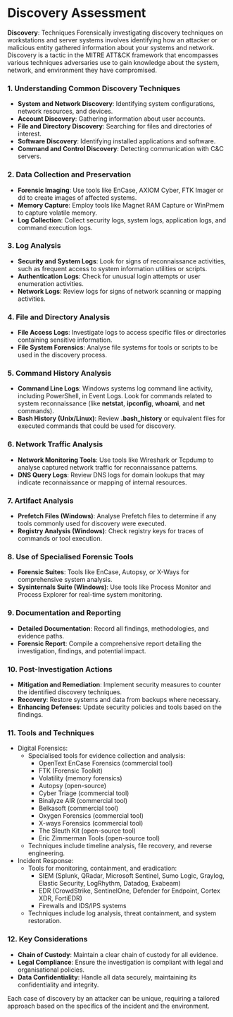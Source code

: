# Discovery Assessment

**Discovery**: Techniques Forensically investigating discovery techniques on workstations and server systems involves identifying how an attacker or malicious entity gathered information about your systems and network. Discovery is a tactic in the MITRE ATT\&CK framework that encompasses various techniques adversaries use to gain knowledge about the system, network, and environment they have compromised.

### 1. Understanding Common Discovery Techniques

* **System and Network Discovery**: Identifying system configurations, network resources, and devices.
* **Account Discovery**: Gathering information about user accounts.
* **File and Directory Discovery**: Searching for files and directories of interest.
* **Software Discovery**: Identifying installed applications and software.
* **Command and Control Discovery**: Detecting communication with C\&C servers.

### 2. Data Collection and Preservation

* **Forensic Imaging**: Use tools like EnCase, AXIOM Cyber, FTK Imager or dd to create images of affected systems.
* **Memory Capture**: Employ tools like Magnet RAM Capture or WinPmem to capture volatile memory.
* **Log Collection**: Collect security logs, system logs, application logs, and command execution logs.

### 3. Log Analysis

* **Security and System Logs**: Look for signs of reconnaissance activities, such as frequent access to system information utilities or scripts.
* **Authentication Logs**: Check for unusual login attempts or user enumeration activities.
* **Network Logs**: Review logs for signs of network scanning or mapping activities.

### 4. File and Directory Analysis

* **File Access Logs**: Investigate logs to access specific files or directories containing sensitive information.
* **File System Forensics**: Analyse file systems for tools or scripts to be used in the discovery process.

### 5. Command History Analysis

* **Command Line Logs**: Windows systems log command line activity, including PowerShell, in Event Logs. Look for commands related to system reconnaissance (like **netstat**, **ipconfig**, **whoami**, and **net** commands).
* **Bash History (Unix/Linux)**: Review **.bash\_history** or equivalent files for executed commands that could be used for discovery.

### 6. Network Traffic Analysis

* **Network Monitoring Tools**: Use tools like Wireshark or Tcpdump to analyse captured network traffic for reconnaissance patterns.
* **DNS Query Logs**: Review DNS logs for domain lookups that may indicate reconnaissance or mapping of internal resources.

### 7. Artifact Analysis

* **Prefetch Files (Windows)**: Analyse Prefetch files to determine if any tools commonly used for discovery were executed.
* **Registry Analysis (Windows)**: Check registry keys for traces of commands or tool execution.

### 8. Use of Specialised Forensic Tools

* **Forensic Suites**: Tools like EnCase, Autopsy, or X-Ways for comprehensive system analysis.
* **Sysinternals Suite (Windows)**: Use tools like Process Monitor and Process Explorer for real-time system monitoring.

### 9. Documentation and Reporting

* **Detailed Documentation**: Record all findings, methodologies, and evidence paths.
* **Forensic Report**: Compile a comprehensive report detailing the investigation, findings, and potential impact.

### 10. Post-Investigation Actions

* **Mitigation and Remediation**: Implement security measures to counter the identified discovery techniques.
* **Recovery**: Restore systems and data from backups where necessary.
* **Enhancing Defenses**: Update security policies and tools based on the findings.

### **11.**  Tools and Techniques

* Digital Forensics:
  * Specialised tools for evidence collection and analysis:
    * OpenText EnCase Forensics (commercial tool)
    * FTK (Forensic Toolkit)
    * Volatility (memory forensics)
    * Autopsy (open-source)
    * Cyber Triage (commercial tool)
    * Binalyze AIR (commercial tool)
    * Belkasoft (commercial tool)
    * Oxygen Forensics (commercial tool)
    * X-ways Forensics (commercial tool)
    * The Sleuth Kit (open-source tool)
    * Eric Zimmerman Tools (open-source tool)
  * Techniques include timeline analysis, file recovery, and reverse engineering.
* Incident Response:
  * Tools for monitoring, containment, and eradication:
    * SIEM (Splunk, QRadar, Microsoft Sentinel, Sumo Logic, Graylog, Elastic Security, LogRhythm, Datadog, Exabeam)
    * EDR (CrowdStrike, SentinelOne, Defender for Endpoint, Cortex XDR, FortiEDR)
    * Firewalls and IDS/IPS systems
  * Techniques include log analysis, threat containment, and system restoration.

### **12. Key Considerations**

* **Chain of Custody**: Maintain a clear chain of custody for all evidence.
* **Legal Compliance**: Ensure the investigation is compliant with legal and organisational policies.
* **Data Confidentiality**: Handle all data securely, maintaining its confidentiality and integrity.

Each case of discovery by an attacker can be unique, requiring a tailored approach based on the specifics of the incident and the environment.
